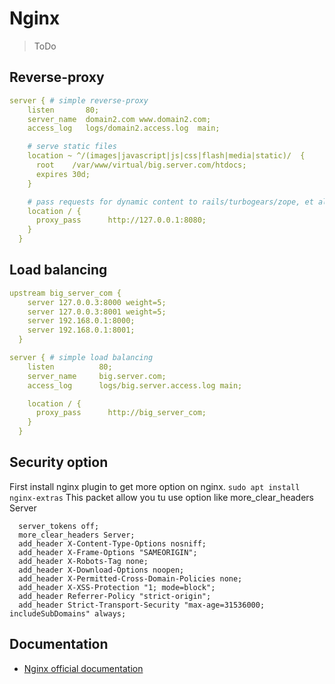 # Nginx

> ToDo

## Reverse-proxy

```yml
server { # simple reverse-proxy
    listen       80;
    server_name  domain2.com www.domain2.com;
    access_log   logs/domain2.access.log  main;

    # serve static files
    location ~ ^/(images|javascript|js|css|flash|media|static)/  {
      root    /var/www/virtual/big.server.com/htdocs;
      expires 30d;
    }

    # pass requests for dynamic content to rails/turbogears/zope, et al
    location / {
      proxy_pass      http://127.0.0.1:8080;
    }
  }
```

## Load balancing

```yml
upstream big_server_com {
    server 127.0.0.3:8000 weight=5;
    server 127.0.0.3:8001 weight=5;
    server 192.168.0.1:8000;
    server 192.168.0.1:8001;
  }

server { # simple load balancing
    listen          80;
    server_name     big.server.com;
    access_log      logs/big.server.access.log main;

    location / {
      proxy_pass      http://big_server_com;
    }
  }
```

## Security option

First install nginx plugin to get more option on nginx.
`sudo apt install nginx-extras`
This packet allow you tu use option like more_clear_headers Server

```
  server_tokens off;
  more_clear_headers Server;
  add_header X-Content-Type-Options nosniff;
  add_header X-Frame-Options "SAMEORIGIN";
  add_header X-Robots-Tag none;
  add_header X-Download-Options noopen;
  add_header X-Permitted-Cross-Domain-Policies none;
  add_header X-XSS-Protection "1; mode=block";
  add_header Referrer-Policy "strict-origin";
  add_header Strict-Transport-Security "max-age=31536000; includeSubDomains" always;
```

## Documentation

- [Nginx official documentation](https://www.nginx.com/resources/wiki/start/topics/examples/full/)

